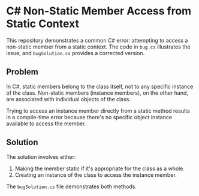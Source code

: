 # C# Non-Static Member Access from Static Context

This repository demonstrates a common C# error: attempting to access a non-static member from a static context.  The code in `bug.cs` illustrates the issue, and `bugSolution.cs` provides a corrected version.

## Problem

In C#, static members belong to the class itself, not to any specific instance of the class.  Non-static members (instance members), on the other hand, are associated with individual objects of the class.

Trying to access an instance member directly from a static method results in a compile-time error because there's no specific object instance available to access the member.

## Solution

The solution involves either:

1. Making the member static if it's appropriate for the class as a whole.
2. Creating an instance of the class to access the instance member.

The `bugSolution.cs` file demonstrates both methods.